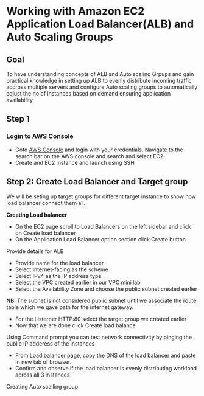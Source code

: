 # Working with Amazon EC2  Application Load Balancer(ALB) and Auto Scaling Groups

## Goal
To have understanding concepts of ALB and Auto scaling Grpups and gain practical knowledge in setting up ALB to evenly distribute incoming traffic accross multiple servers
and configure Auto scaling groups to automatically adjust the no of instances based on demand ensuring application availability

## Step 1
### Login to AWS Console
- Goto [AWS Console](https://console.aws.amazon.com/) and login with your credentials. Navigate to the search bar on the AWS console and search and select EC2.
- Create and EC2 instance and launch using SSH

## Step 2: Create Load Balancer and Target group
We will be seting up target groups for different target instance to show how load balancer connect them all.

**Creating Load balancer**
- On the EC2 page scroll to Load Balancers on the left sidebar and click on Create load balancer
- On the Application Load Balancer option section click Create button

Provide details for ALB
- Provide name for the load balancer
- Select Internet-facing as the scheme
- Select IPv4 as the IP address type
- Select the VPC created earlier in our VPC mini lab
- Select the Availability Zone and choose the public subnet created earlier

**NB**: The subnet is not considered public subnet until we associate the route table which we gave path for the internet gateway.

- For the Listerner HTTP:80 select the target group we created earlier
- Now that we are done click Create load balance

Using Command prompt you can test network connectivity by pinging the public IP adderess of the instances

- From Load balancer page, copy the DNS of the load balancer and paste in new tab of browser.
- Confirm and observe if the load balancer is evenly distributing workload across all 3 instances

Creating Auto scalling group
